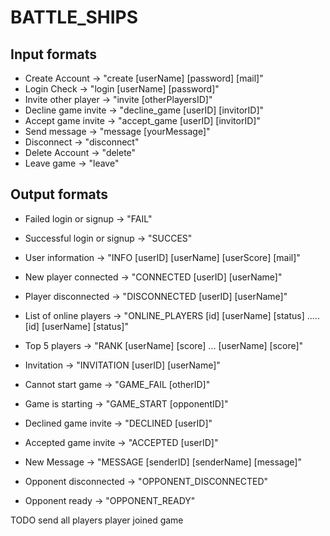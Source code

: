 # BATTLE_SHIPS

## Input formats
* Create Account -> "create [userName] [password] [mail]"
* Login Check -> "login [userName] [password]"
* Invite other player -> "invite [otherPlayersID]"
* Decline game invite -> "decline_game [userID] [invitorID]"
* Accept game invite -> "accept_game [userID] [invitorID]"
* Send message -> "message [yourMessage]"
* Disconnect -> "disconnect"
* Delete Account -> "delete"
* Leave game -> "leave"

## Output formats
* Failed login or signup -> "FAIL"
* Successful login or signup -> "SUCCES"
* User information -> "INFO [userID] [userName] [userScore] [mail]"
* New player connected -> "CONNECTED [userID] [userName]"
* Player disconnected -> "DISCONNECTED [userID] [userName]"
* List of online players -> "ONLINE_PLAYERS [id] [userName] [status] ..... [id] [userName] [status]"
* Top 5 players -> "RANK [userName] [score] ... [userName] [score]"
* Invitation -> "INVITATION [userID] [userName]"
* Cannot start game -> "GAME_FAIL [otherID]"
* Game is starting -> "GAME_START [opponentID]"
* Declined game invite -> "DECLINED [userID]"
* Accepted game invite -> "ACCEPTED [userID]"
* New Message -> "MESSAGE [senderID] [senderName] [message]"

* Opponent disconnected -> "OPPONENT_DISCONNECTED"
* Opponent ready -> "OPPONENT_READY"

TODO send all players player joined game